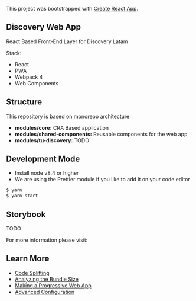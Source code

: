 This project was bootstrapped with [Create React App](https://github.com/facebook/create-react-app).

## Discovery Web App

React Based Front-End Layer for Discovery Latam

Stack:

- React
- PWA
- Webpack 4
- Web Components

## Structure

This repository is based on monorepo architecture

- **modules/core:** CRA Based application
- **modules/shared-components:** Reusable components for the web app
- **modules/tu-discovery:** TODO

## Development Mode

- Install node v8.4 or higher
- We are using the Prettier module if you like to add it on your code editor

```sh
$ yarn
$ yarn start
```

## Storybook

TODO

For more information please visit:

## Learn More

- [Code Splitting](https://facebook.github.io/create-react-app/docs/code-splitting)
- [Analyzing the Bundle Size](https://facebook.github.io/create-react-app/docs/analyzing-the-bundle-size)
- [Making a Progressive Web App](https://facebook.github.io/create-react-app/docs/making-a-progressive-web-app)
- [Advanced Configuration](https://facebook.github.io/create-react-app/docs/advanced-configuration)
